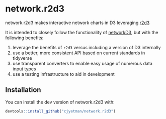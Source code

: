 # network.r2d3

<!-- badges: start -->
<!-- badges: end -->

network.r2d3 makes interactive network charts in D3 leveraging [r2d3](https://github.com/rstudio/r2d3)

It is intended to closely follow the functionality of [networkD3](https://github.com/christophergandrud/networkD3), but with the following benefits:

1. leverage the benefits of `r2d3` versus including a version of D3 internally
2. use a better, more consistent API based on current standards in tidyverse
3. use transparent converters to enable easy usage of numerous data input types
4. use a testing infrastructure to aid in development

## Installation

You can install the dev version of network.r2d3 with:

``` r
devtools::install_github("cjyetman/network.r2d3")
```
